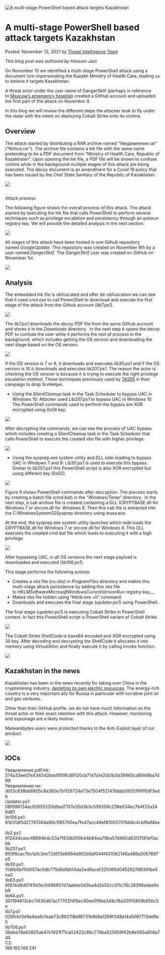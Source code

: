 ![A multi-stage PowerShell based attack targets Kazakhstan](https://www.malwarebytes.com/wp-content/uploads/sites/2/2021/11/asset_upload_file36823_228407.jpeg?w=736)



# A multi-stage PowerShell based attack targets Kazakhstan

Posted: November 12, 2021 by [Threat Intelligence Team](https://www.malwarebytes.com/blog/authors/threatintelligence)

_This blog post was authored by Hossein Jazi._

On November 10 we identified a multi-stage PowerShell attack using a document lure impersonating the Kazakh Ministry of Health Care, leading us to believe it targets Kazakhstan.

A threat actor under the user name of DangerSklif (perhaps in reference to [Moscow’s emergency hospital](https://www.imdb.com/title/tt3781262/)) created a GitHub account and uploaded the first part of the attack on November 8.

In this blog we will review the different steps the attacker took to fly under the radar with the intent on deploying Cobalt Strike onto its victims.

## Overview

The attack started by distributing a RAR archive named “Уведомление.rar” (“Notice.rar”). The archive file contains a lnk file with the same name pretending to be a PDF document from “Ministry of Health Care, Republic of Kazakhstan”. Upon opening the lnk file, a PDF file will be shown to confuse victims while in the background multiple stages of this attack are being executed. The decoy document is an amendment for a Covid 19 policy that has been issued by the Chef State Sanitary of the Republic of Kazakhstan.

[![](https://www.malwarebytes.com/wp-content/uploads/sites/2/2021/11/decoy-2.png)](https://www.malwarebytes.com/wp-content/uploads/sites/2/2021/11/decoy-2.png)

##   
Attack process

The following figure shows the overall process of this attack. The attack started by executing the lnk file that calls PowerShell to perform several techniques such as privilege escalation and persistency through an autorun registry key. We will provide the detailed analysis in the next section. 

[![](https://www.malwarebytes.com/wp-content/uploads/sites/2/2021/11/cobalt.jpg)](https://www.malwarebytes.com/wp-content/uploads/sites/2/2021/11/cobalt.jpg)

All stages of this attack have been hosted in one Github repository named _GoogleUpdate_. This repository was created on November 8th by a user named _DangerSklif_. The _DangerSklif_ user was created on GitHub on November 1st. 

[![](https://www.malwarebytes.com/wp-content/uploads/sites/2/2021/11/Screen-Shot-2021-11-11-at-8.20.10-AM.png)](https://www.malwarebytes.com/wp-content/uploads/sites/2/2021/11/Screen-Shot-2021-11-11-at-8.20.10-AM.png)

## Analysis

The embedded lnk file is obfuscated and after de-obfuscation we can see that it used _cmd.exe_ to call PowerShell to download and execute the first stage of the attack from the Github account (_lib7.ps1_).

[![](https://www.malwarebytes.com/wp-content/uploads/sites/2/2021/11/lnk.png)](https://www.malwarebytes.com/wp-content/uploads/sites/2/2021/11/lnk.png)

The _lib7.ps1_ downloads the decoy PDF file from the same Github account and stores it in the _Downloads_ directory.  In the next step it opens the decoy PDF to confuse the user while it performs the rest of process in the background, which includes getting the OS version and downloading the next stage based on the OS version. 

[![](https://www.malwarebytes.com/wp-content/uploads/sites/2/2021/11/lib7.png)](https://www.malwarebytes.com/wp-content/uploads/sites/2/2021/11/lib7.png)

If the OS version is 7 or 8, it downloads and executes _lib30.ps1_ and if the OS version is 10 it downloads and executes _lib207.ps1._ The reason the actor is checking the OS version is because it is trying to execute the right privilege escalation method. These techniques previously used by [TA505](https://www.ptsecurity.com/ww-en/analytics/pt-esc-threat-intelligence/operation-ta505-part2/) in their campaign to drop SrvHelper. 

- Using the _SilentCleanup_ task in the Task Scheduler to bypass UAC in Windows 10: Attacker used _Lib207.ps1_ to bypass UAC in Windows 10. The PowerShell commands used to perform the bypass are XOR encrypted using 0x58 key.

[![](https://www.malwarebytes.com/wp-content/uploads/sites/2/2021/11/207-before-deobfuscation.png)](https://www.malwarebytes.com/wp-content/uploads/sites/2/2021/11/207-before-deobfuscation.png)

After decrypting the commands, we can see the process of UAC bypass which includes creating a SilentCleanup task in the Task Scheduler that calls PowerShell to execute the created vbs file with higher privilege.

[![](https://www.malwarebytes.com/wp-content/uploads/sites/2/2021/11/207-after-deobfuscation.png)](https://www.malwarebytes.com/wp-content/uploads/sites/2/2021/11/207-after-deobfuscation.png)

- Using the sysprep.exe system utility and DLL side-loading to bypass UAC in Windows 7 and 8: Lib30.ps1 is used to execute this bypass. Simliar to lib207.ps1 this PowerShell script is also XOR encrypted but using different key (0x02).

[![](https://www.malwarebytes.com/wp-content/uploads/sites/2/2021/11/lib30-before-deobfuscation.png)](https://www.malwarebytes.com/wp-content/uploads/sites/2/2021/11/lib30-before-deobfuscation.png)

Figure 9 shows PowerShell commands after decryption. The process starts by creating a batch file (_cmd.bat_) in the “_Windows/Temp_” directory.  In the next step, a cab archive file is created containing a DLL (CRYPTBASE.dll for Windows 7 or shcore.dll for Windows 8. Then this cab file is extracted into the C:WindowsSystem32Sysprep directory using wusa.exe.

At the end, the sysprep.exe system utility launches which side loads the CRYPTBASE.dll for Windows 7 or shcore.dll for Windows 8. This DLL executes the created _cmd.bat_ file which leads to executing it with a high privilege.  
  

[![](https://www.malwarebytes.com/wp-content/uploads/sites/2/2021/11/lib30-after-deobfuscation-1.png)](https://www.malwarebytes.com/wp-content/uploads/sites/2/2021/11/lib30-after-deobfuscation-1.png)

After bypassing UAC, in all OS versions the next stage payload is downloaded and executed (_lib106.ps1_).

This stage performs the following actions:

- Creates a vbs file (cu.vbs) in _ProgramFiles_ directory and makes this multi-stage attack persistence by adding this vbs file to _HKLMSoftwareMicrosoftWindowsCurrentVersionRun_ registry key_._  
- Makes vbs file hidden using “Attrib.exe +h” command. 
- Downloads and executes the final stage (_updater.ps1_) using PowerShell.

The final stage (_updater.ps1_) is executing Cobalt Strike in PowerShell context. In fact this PowerShell script is PowerShell variant of Cobalt Strike.

[![](https://www.malwarebytes.com/wp-content/uploads/sites/2/2021/11/36932c0f-974e-4f93-a792-8c5f01fdd600.png)](https://www.malwarebytes.com/wp-content/uploads/sites/2/2021/11/36932c0f-974e-4f93-a792-8c5f01fdd600.png)

The Cobalt Strike ShellCode is base64 encoded and XOR encrypted using 35 key. After decoding and decrypting the ShellCode it allocates it into memory using VirtualAlloc and finally execute it by calling Invoke function.

[![](https://www.malwarebytes.com/wp-content/uploads/sites/2/2021/11/cobalt-1.png)](https://www.malwarebytes.com/wp-content/uploads/sites/2/2021/11/cobalt-1.png)

## Kazakhstan in the news

Kazakhstan has been in the news recently for taking over China in the cryptomining industry, [depleting its own electric resources](https://www.reuters.com/business/energy/crypto-boom-strains-kazakhstans-coal-powered-energy-grid-2021-11-10/). The energy-rich country is a very important ally for Russia in particular with lucrative joint oil and gas ventures.

Other than their GitHub profile, we do not have much information on the threat actor or their exact intention with this attack. However, monitoring and espionage are a likely motive.

Malwarebytes users were protected thanks to the Anti-Exploit layer of our product.

[![](https://www.malwarebytes.com/wp-content/uploads/sites/2/2021/11/block-1.png)](https://www.malwarebytes.com/wp-content/uploads/sites/2/2021/11/block-1.png)

## **I**OCs

Уведомление.pdf.lnk:  
574a33ee07e434042bdd1f59fc89120cb7147a1e20b1b3d39465cd6949ba7d99  
Уведомление.rar:  
d0f3c838bb6805c8a360e7b1f28724e73e7504f52147bbbb06551f91f0df3edb  
Updater.ps1:  
08f096134ac92655220d9ad7137e35d3b3c559359c238e034ec7b4f33a246d61  
lib106.ps1:  
81631df5d27761384a99c1f85760ea7fe47acc49ef81003707bb8c4cbf6af4be   
lib2.ps1:  
912434caec48694b4c53a7f83db5f0b44b84ea79be57d460d83f21181ef1acbb  
lib207.ps1:  
893f6cac7bc1a1c3ee72d5f3e6994e902b5af044f401082146a486a0057697e5   
lib30.ps1:  
11d6b0b76d057ac9db775d9a1bb14da2ed9acef325060d0452627d9391be4ea2   
lib63.ps1:  
8f974d8d0741fd1ec9496857d7aabbe0d3ba4d2e52cc311c76c28396edae9eb9   
lib64.ps1:  
301194613cbc11430d67acf7702fd15ec40ee0f9be348cf8a33915809b65bc5e  
lib7.ps1:  
026fcb13e9a4ea6c1eab73c892118a96731b868a1269f348a14a5087713dd9e5  
lib706.ps1:  
36aba78e63825ab47c1421f71ca02422c86c774ba525959f42b8e565a808a7d4   
C2:  
188.165.148.241

